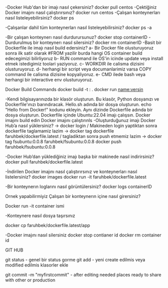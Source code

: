 -Docker Hub'dan bir imajı nasıl çekersiniz?
docker pull centos 
-Çektiğiniz Docker imajını nasıl çalıştırırsınız?
docker run centos
-Çalışan konteynerları nasıl listeleyebilirsiniz?
docker ps 

-Çalışanlar dahil tüm konteynerları nasıl listeleyebilirsiniz?
docker ps -a 

-Bir çalışan konteynerı nasıl durdurursunuz?
docker stop containerID
-Durdurulmuş bir konteynerı nasıl silersiniz?
docker rm containerID
-Basit bir Dockerfile ile imajı nasıl build edersiniz?
 a- Bir Docker file olusturuyoruz  sonra ilk satir olarak 
 #FROM yazilir burda hangi OS container build edecegimizi bilirliyoruz
 b- RUN command ile OS'in icinde update veya install etmek istedigimiz toolari yaziyoruz. 
 c- WORKDIR ile calisma dizisini olusturuyoruz. 
 d- herhangi bir script veya documanlarimiz varsa COPY command ile calisma dizisine kopyaliyoruz. 
 e- CMD ilede bash veya herhangi bir interactive env olusturuyoruz. 

Docker Build Commands
docker build -t <Name>:<version> .
docker run <name:versin>

-Kendi bilgisayarınızda bir klasör oluşturun. Bu klasör, Python dosyanızı ve Dockerfile'ınızı barındıracak.
Hello.sh adında bir dosya oluşturun.
echo "Hello from Docker!" kodunu ekleyin.
Aynı dizinde Dockerfile adında bir dosya oluşturun.
Dockerfile içinde Ubuntu:22.04 imajı çalışsın.
Docker imajını build edin
Docker imajını çalıştırınls
-Oluşturduğunuz imajı Docker Hub’a nasıl yüklersiniz?
-> docker login / Makineden login yaptiktan sonra dockerfile taglamamiz lazim
-> docker tag dockerfile faruhbek/dockerfile.latest / tagladiktan sonra push etmemiz lazim 
-> docker tag fsubuntu:0.0.8 faruhbek/fsubuntu:0.0.8
docker push  faruhbek/fsubuntu:0.0.8  

-Docker Hub’dan yüklediğiniz imajı başka bir makinede nasıl indirirsiniz?
docker pull faruhbek/dockerfile.latest  
           

-İndirilen Docker imajını nasıl çalıştırırsınız ve konteynerları nasıl listelersiniz?
docker images 
docker run -it faruhbek/dockerfile.latest  

-Bir konteynerın loglarını nasıl görüntülersiniz?
docker logs containerID

Ornek yapabilirmiyiz 
Çalışan bir konteynerın içine nasıl girersiniz?

Docker run -it container ismi 

-Konteynere nasıl dosya taşırsınız

docker cp <path to file> faruhbek/dockerfile.latest/app

-Docker imajını nasıl silersiniz
docker stop contianer id
docker rm container id



GIT HUB

git status - genel bir status gorme
git add <folder> - yeni create edilmis veya modified edilmis klasorler ekle

git commit -m "myfirstcommit" - after editing needed places ready to share with other or production